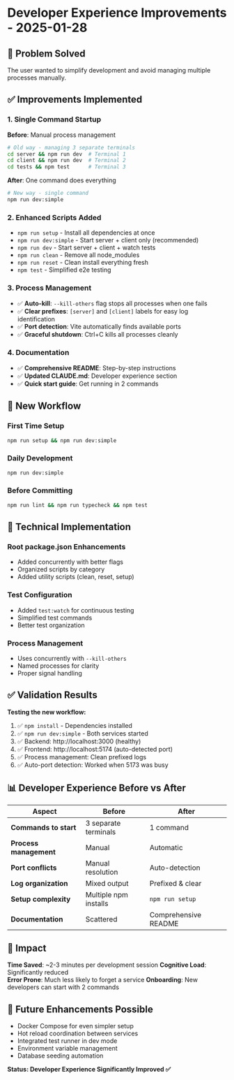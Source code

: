 # Developer Experience Improvements - 2025-01-28

## 🎯 Problem Solved
The user wanted to simplify development and avoid managing multiple processes manually.

## ✅ Improvements Implemented

### 1. Single Command Startup
**Before**: Manual process management
```bash
# Old way - managing 3 separate terminals
cd server && npm run dev  # Terminal 1
cd client && npm run dev  # Terminal 2  
cd tests && npm test      # Terminal 3
```

**After**: One command does everything
```bash
# New way - single command
npm run dev:simple
```

### 2. Enhanced Scripts Added
- `npm run setup` - Install all dependencies at once
- `npm run dev:simple` - Start server + client only (recommended)
- `npm run dev` - Start server + client + watch tests
- `npm run clean` - Remove all node_modules
- `npm run reset` - Clean install everything fresh
- `npm test` - Simplified e2e testing

### 3. Process Management
- ✅ **Auto-kill**: `--kill-others` flag stops all processes when one fails
- ✅ **Clear prefixes**: `[server]` and `[client]` labels for easy log identification  
- ✅ **Port detection**: Vite automatically finds available ports
- ✅ **Graceful shutdown**: Ctrl+C kills all processes cleanly

### 4. Documentation
- ✅ **Comprehensive README**: Step-by-step instructions
- ✅ **Updated CLAUDE.md**: Developer experience section
- ✅ **Quick start guide**: Get running in 2 commands

## 🚀 New Workflow

### First Time Setup
```bash
npm run setup && npm run dev:simple
```

### Daily Development  
```bash
npm run dev:simple
```

### Before Committing
```bash
npm run lint && npm run typecheck && npm test
```

## 🔧 Technical Implementation

### Root package.json Enhancements
- Added concurrently with better flags
- Organized scripts by category
- Added utility scripts (clean, reset, setup)

### Test Configuration
- Added `test:watch` for continuous testing
- Simplified test commands
- Better test organization

### Process Management
- Uses concurrently with `--kill-others`
- Named processes for clarity
- Proper signal handling

## ✅ Validation Results

**Testing the new workflow:**
1. ✅ `npm install` - Dependencies installed
2. ✅ `npm run dev:simple` - Both services started
3. ✅ Backend: http://localhost:3000 (healthy)
4. ✅ Frontend: http://localhost:5174 (auto-detected port)
5. ✅ Process management: Clean prefixed logs
6. ✅ Auto-port detection: Worked when 5173 was busy

## 📊 Developer Experience Before vs After

| Aspect | Before | After |
|--------|---------|-------|
| **Commands to start** | 3 separate terminals | 1 command |
| **Process management** | Manual | Automatic |
| **Port conflicts** | Manual resolution | Auto-detection |
| **Log organization** | Mixed output | Prefixed & clear |
| **Setup complexity** | Multiple npm installs | `npm run setup` |
| **Documentation** | Scattered | Comprehensive README |

## 🎯 Impact

**Time Saved**: ~2-3 minutes per development session
**Cognitive Load**: Significantly reduced  
**Error Prone**: Much less likely to forget a service
**Onboarding**: New developers can start with 2 commands

## 🔮 Future Enhancements Possible
- Docker Compose for even simpler setup
- Hot reload coordination between services  
- Integrated test runner in dev mode
- Environment variable management
- Database seeding automation

**Status: Developer Experience Significantly Improved ✅**
